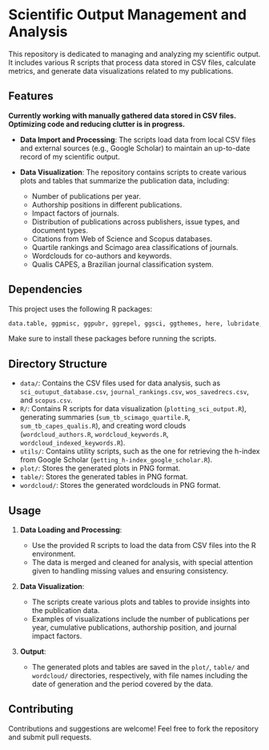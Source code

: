 # Scientific Output Management and Analysis

This repository is dedicated to managing and analyzing my scientific output. It includes various R scripts that process data stored in CSV files, calculate metrics, and generate data visualizations related to my publications.

## Features

**Currently working with manually gathered data stored in CSV files. Optimizing code and reducing clutter is in progress.**

- **Data Import and Processing**: The scripts load data from local CSV files and external sources (e.g., Google Scholar) to maintain an up-to-date record of my scientific output.

- **Data Visualization**: The repository contains scripts to create various plots and tables that summarize the publication data, including:
  - Number of publications per year.
  - Authorship positions in different publications.
  - Impact factors of journals.
  - Distribution of publications across publishers, issue types, and document types.
  - Citations from Web of Science and Scopus databases.
  - Quartile rankings and Scimago area classifications of journals.
  - Wordclouds for co-authors and keywords.
  - Qualis CAPES, a Brazilian journal classification system.

## Dependencies

This project uses the following R packages:

```r
data.table, ggpmisc, ggpubr, ggrepel, ggsci, ggthemes, here, lubridate, plyr, RColorBrewer, readr, tidyverse
```

Make sure to install these packages before running the scripts.

## Directory Structure

- `data/`: Contains the CSV files used for data analysis, such as `sci_outuput_database.csv`, `journal_rankings.csv`, `wos_savedrecs.csv`, and `scopus.csv`.
- `R/`: Contains R scripts for data visualization (`plotting_sci_output.R`), generating summaries (`sum_tb_scimago_quartile.R`, `sum_tb_capes_qualis.R`), and creating word clouds (`wordcloud_authors.R`, `wordcloud_keywords.R`, `wordcloud_indexed_keywords.R`).
- `utils/`: Contains utility scripts, such as the one for retrieving the h-index from Google Scholar (`getting_h-index_google_scholar.R`).
- `plot/`: Stores the generated plots in PNG format.
- `table/`: Stores the generated tables in PNG format.
- `wordcloud/`: Stores the generated wordclouds in PNG format.

## Usage

1. **Data Loading and Processing**:
   - Use the provided R scripts to load the data from CSV files into the R environment.
   - The data is merged and cleaned for analysis, with special attention given to handling missing values and ensuring consistency.

2. **Data Visualization**:
   - The scripts create various plots and tables to provide insights into the publication data.
   - Examples of visualizations include the number of publications per year, cumulative publications, authorship position, and journal impact factors.

3. **Output**:
   - The generated plots and tables are saved in the `plot/`, `table/` and `wordcloud/` directories, respectively, with file names including the date of generation and the period covered by the data.
  
## Contributing

Contributions and suggestions are welcome! Feel free to fork the repository and submit pull requests.